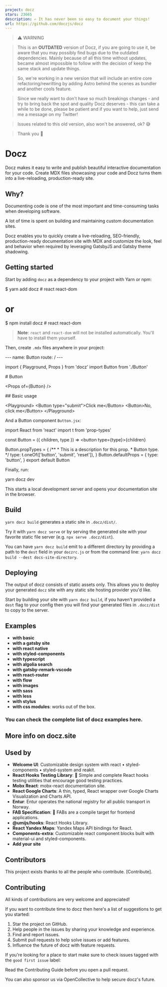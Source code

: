 ```yaml
---
project: docz
stars: 23665
description: ✍ It has never been so easy to document your things!
url: https://github.com/doczjs/docz
---
```


> ⚠️ WARNING

> This is an **OUTDATED** version of Docz, if you are going to use it, be aware that you may possibly find bugs due to the outdated dependencies. Mainly because of all this time without updates, became almost impossible to follow with the decision of keep the same stack and update things.

> So, we're working in a new version that will include an entire core refactoring/rewritting by adding Astro behind the scenes as bundler and another cools feature.

> Since we really want to don't have so much breakings changes - and try to bring back the spot and quality Docz deserves - this can take a while to be done, please be patient and if you want to help, just send me a message on my Twitter!

> Issues related to this old version, also won't be answered, ok? 😅

> Thank you 🙏

Docz
====

Docz makes it easy to write and publish beautiful interactive documentation for your code. Create MDX files showcasing your code and Docz turns them into a live-reloading, production-ready site.

Why?
----

Documenting code is one of the most important and time-consuming tasks when developing software.

A lot of time is spent on building and maintaining custom documentation sites.

Docz enables you to quickly create a live-reloading, SEO-friendly, production-ready documentation site with MDX and customize the look, feel and behavior when required by leveraging GatsbyJS and Gatsby theme shadowing.

Getting started
---------------

Start by adding `docz` as a dependency to your project with Yarn or npm:

$ yarn add docz # react react-dom

# or

$ npm install docz # react react-dom

> **Note**: `react` and `react-dom` will not be installed automatically. You'll have to install them yourself.

Then, create `.mdx` files anywhere in your project:

\---
name: Button
route: /
\---

import { Playground, Props } from 'docz'
import Button from './Button'

\# Button

<Props of\={Button} />

\## Basic usage

<Playground\>
  <Button type\="submit"\>Click me</Button\>
  <Button\>No, click me</Button\>
</Playground\>

And a Button component `Button.jsx`:

import React from 'react'
import t from 'prop-types'

const Button \= ({ children, type }) \=> <button type\={type}\>{children}</button>

Button.propTypes \= {
  /\*\*
   \* This is a description for this prop.
   \* Button type.
   \*/
  type: t.oneOf(\['button', 'submit', 'reset'\]),
}
Button.defaultProps \= {
  type: 'button',
}
export default Button

Finally, run:

yarn docz dev

This starts a local development server and opens your documentation site in the browser.

Build
-----

`yarn docz build` generates a static site in `.docz/dist/`.

Try it with `yarn docz serve` or by serving the generated site with your favorite static file server (e.g. `npx serve .docz/dist`).

You can have `yarn docz build` emit to a different directory by providing a path to the `dest` field in your `doczrc.js` or from the command line: `yarn docz build --dest docs-site-directory`.

Deploying
---------

The output of docz consists of static assets only. This allows you to deploy your generated `docz` site with any static site hosting provider you'd like.

Start by building your site with `yarn docz build`, if you haven't provided a `dest` flag to your config then you will find your generated files in `.docz/dist` to copy to the server.

Examples
--------

-   **with basic**
-   **with a gatsby site**
-   **with react native**
-   **with styled-components**
-   **with typescript**
-   **with algolia search**
-   **with gatsby-remark-vscode**
-   **with react-router**
-   **with flow**
-   **with images**
-   **with sass**
-   **with less**
-   **with stylus**
-   **with css modules**: works out of the box.

### You can check the complete list of docz examples here.

More info on docz.site
----------------------

Used by
-------

-   **Welcome UI**: Customizable design system with react • styled-components • styled-system and reakit.
-   **React Hooks Testing Library**: 🐏 Simple and complete React hooks testing utilities that encourage good testing practices.
-   **Mobx React**: mobx-react documentation site.
-   **React Google Charts**: A thin, typed, React wrapper over Google Charts Visualization and Charts API.
-   **Entur**: Entur operates the national registry for all public transport in Norway.
-   **FAB Specification**: 💎 FABs are a compile target for frontend applications.
-   **@umijs/hooks**: React Hooks Library.
-   **React Yandex Maps**: Yandex Maps API bindings for React.
-   **Components-extra**: Customizable react component blocks built with material-ui and styled-components.
-   **Add your site**

Contributors
------------

This project exists thanks to all the people who contribute. \[Contribute\].

Contributing
------------

All kinds of contributions are very welcome and appreciated!

If you want to contribute time to docz then here's a list of suggestions to get you started:

1.  Star the project on GitHub.
2.  Help people in the issues by sharing your knowledge and experience.
3.  Find and report issues.
4.  Submit pull requests to help solve issues or add features.
5.  Influence the future of docz with feature requests.

If you're looking for a place to start make sure to check issues tagged with the `good first issue` label:

Read the Contributing Guide before you open a pull request.

You can also sponsor us via OpenCollective to help secure docz's future.
